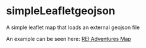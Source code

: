 # simpleLeafletgeojson
A simple leaflet map that loads an external geojson file

An example can be seen here: <a href="http://jemurra.github.io/reiadvmap" target="_blank">REI Adventures Map</a>
